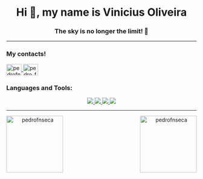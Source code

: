 <h1 align="center">Hi 👋, my name is Vinicius Oliveira</h1>
<h3 align="center">The sky is no longer the limit! 🚀</h3>

---

<h3 align="left">My contacts!</h3>
<p align="left">
  <a href="https://www.linkedin.com/in/eovinicius/" target="blank">
    <img align="center" src="https://raw.githubusercontent.com/rahuldkjain/github-profile-readme-generator/master/src/images/icons/Social/linked-in-alt.svg" alt="pedrofnseca" height="30" width="40" />
  </a>
  <a href="https://www.instagram.com/" target="blank">
    <img align="center" src="https://raw.githubusercontent.com/rahuldkjain/github-profile-readme-generator/master/src/images/icons/Social/instagram.svg" alt="pedro_fnseca" height="30" width="40" />
  </a>
</p>

<h3 align="left">Languages and Tools:</h3>
  <p align="center">
        <a href="https://www.docker.com/" target="_blank" rel="noreferrer"> 
      <img aling="center" src="https://img.shields.io/badge/Node.js-43853D?style=for-the-badge&logo=node.js&logoColor=white"/> 
    </a> 
    <a href="https://developer.mozilla.org/en-US/docs/Web/JavaScript" target="_blank" rel="noreferrer"> 
      <img aling="center" src="https://img.shields.io/badge/TypeScript-007ACC?style=for-the-badge&logo=typescript&logoColor=white"/> 
    </a>
    <a href="https://www.typescriptlang.org/" target="_blank" rel="noreferrer">
      <img aling="center" src="https://img.shields.io/badge/JavaScript-F7DF1E?style=for-the-badge&logo=javascript&logoColor=black"/>
    </a>
        <a href="https://nodejs.org" target="_blank" rel="noreferrer"> 
      <img aling="center" src="https://img.shields.io/badge/Prisma-3982CE?style=for-the-badge&logo=Prisma&logoColor=white"/>
    </a>
  </p>

---

<p align="center">
<img align="left" height="150" src="https://github-readme-stats.vercel.app/api/top-langs?username=eovinicius&show_icons=true&locale=en&layout=compact&theme=dark" alt="pedrofnseca" />

<img align="right" height="150" src="https://github-readme-streak-stats.herokuapp.com/?user=eovinicius&theme=dark" alt="pedrofnseca" />
</p>
